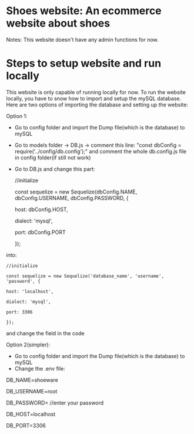 # Shoes website: An ecommerce website about shoes
 Notes: This website doesn't have any admin functions for now.
# Steps to setup website and run locally 
 This website is only capable of running locally for now. To run the website locally, you have to snow how to import and setup the mySQL database. Here are two options of importing the database and setting up the website:
 
 Option 1:
- Go to config folder and import the Dump file(which is the database) to mySQL
- Go to models folder -> DB.js -> comment this line: "const dbConfig = require('../config/db.config');" and comment the whole db.config.js file in config folder(if still not work)
- Go to DB.js and change this part:

    //initialize 
    
    const sequelize = new Sequelize(dbConfig.NAME, dbConfig.USERNAME, dbConfig.PASSWORD, {
    
    host: dbConfig.HOST,
    
    dialect: 'mysql',
    
    port: dbConfig.PORT
    
    });
    
into:

    //initialize 
    
    const sequelize = new Sequelize('database_name', 'username', 'password', {
    
    host: 'localhost',
    
    dialect: 'mysql',
    
    port: 3306
    
    });
    
and change the field in the code

Option 2(simpler):
- Go to config folder and import the Dump file(which is the database) to mySQL
- Change the .env file:

DB_NAME=shoeware

DB_USERNAME=root

DB_PASSWORD= //enter your password

DB_HOST=localhost

DB_PORT=3306
